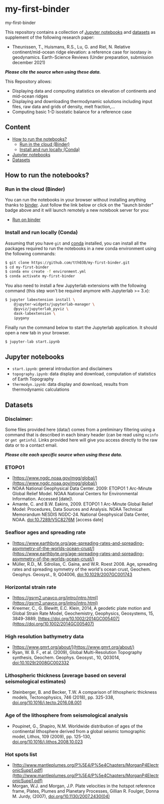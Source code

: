# my-first-binder
my-first-binder

This repository contains a collection of [Jupyter notebooks](#jupyter-notebooks) and [datasets](#datasets) as supplement of the following research paper:

- Theunissen, T., Huismans, R.S., Lu, G. and Riel, N. Relative continent/mid-ocean ridge elevation: a reference case for isostasy in geodynamics. Earth-Science Reviews (Under preparation, submission december 2021)

***Please cite the source when using these data.***

This Repository allows:

- Displaying data and computing statistics on elevation of continents and mid-ocean ridges
- Displaying and downloading thermodynamic solutions including input files, raw data and grids of density, melt fraction,...
- Computing basic 1-D isostatic balance for a reference case

## Content

- [How to run the notebooks?](#how-to-run-the-notebooks)
    - [Run in the cloud (Binder)](#run-in-the-cloud-binder)
    - [Install and run locally (Conda)](#install-and-run-locally-conda)
- [Jupyter notebooks](#jupyter-notebooks)
- [Datasets](#datasets)

## How to run the notebooks?

### Run in the cloud (Binder)

You can run the notebooks in your browser without installing anything thanks to
[binder](https://mybinder.org/). Just follow the link below or click on the
"launch binder" badge above and it will launch remotely a new notebook server
for you:

- [Run on binder](https://mybinder.org/v2/gh/tth030/my-first-binder/main?labpath=start.ipynb)

### Install and run locally (Conda)

Assuming that you have `git` and [conda](https://conda.io/docs/index.html)
installed, you can install all the packages required to run the notebooks in a
new conda environment using the following commands:

```bash
$ git clone https://github.com/tth030/my-first-binder.git
$ cd my-first-binder
$ conda env create -f environment.yml
$ conda activate my-first-binder
```

You also need to install a few Jupyterlab extensions with the following command
(this step won't be required anymore with Jupyterlab >= 3.x):

```bash
$ jupyter labextension install \
    @jupyter-widgets/jupyterlab-manager \
    @pyviz/jupyterlab_pyviz \
    dask-labextension \
    ipygany
```

Finally run the command below to start the Jupyterlab application. It should
open a new tab in your browser.

```bash
$ jupyter-lab start.ipynb
```

## Jupyter notebooks

- `start.ipynb`: general introduction and disclaimers
- `topography.ipynb`: data display and download, computation of statistics of Earth Topography
- `thermodyn.ipynb`: data display and download, results from thermodynamic calculations

## Datasets

### Disclaimer:

Some files provided here (data/) comes from a preliminary filtering using a command that is described in each binary header (can be read using `ncinfo` or `gmt gmtinfo`). Links provided here will give you access directly to the raw data or to a contact email.

***Please cite each specific source when using these data.***

### ETOPO1

- [https://www.ngdc.noaa.gov/mgg/global/](https://www.ngdc.noaa.gov/mgg/global/)
- NOAA National Geophysical Data Center. 2009: ETOPO1 1 Arc-Minute Global Relief Model. NOAA National Centers for Environmental Information. Accessed [date]\
- Amante, C. and B.W. Eakins, 2009. ETOPO1 1 Arc-Minute Global Relief Model: Procedures, Data Sources and Analysis. NOAA Technical Memorandum NESDIS NGDC-24. National Geophysical Data Center, NOAA. [doi:10.7289/V5C8276M](http://dx.doi.org/10.7289/V5C8276M) [access date]

### Seafloor ages and spreading rate

- [https://www.earthbyte.org/age-spreading-rates-and-spreading-asymmetry-of-the-worlds-ocean-crust/](https://www.earthbyte.org/age-spreading-rates-and-spreading-asymmetry-of-the-worlds-ocean-crust/)
- Müller, R.D., M. Sdrolias, C. Gaina, and W.R. Roest 2008. Age, spreading rates and spreading symmetry of the world's ocean crust, Geochem. Geophys. Geosyst., 9, Q04006, [doi:10.1029/2007GC001743](https://doi.org/10.1029/2007GC001743)

### Horizontal strain rate

- [https://gsrm2.unavco.org/intro/intro.html](https://gsrm2.unavco.org/intro/intro.html)
- Kreemer, C., G. Blewitt, E.C. Klein, 2014, A geodetic plate motion and Global Strain Rate Model, Geochemistry, Geophysics, Geosystems, 15, 3849-3889, [https://doi.org/10.1002/2014GC005407](https://doi.org/10.1002/2014GC005407)

### High resolution bathymetry data

- [https://www.gmrt.org/about/](https://www.gmrt.org/about/)
- Ryan, W. B. F., et al. (2009), Global Multi-Resolution Topography synthesis, Geochem. Geophys. Geosyst., 10, Q03014, [doi:10.1029/2008GC002332](https://agupubs.onlinelibrary.wiley.com/doi/full/10.1029/2008GC002332)

### Lithospheric thickness (average based on several seismological estimates)

- Steinberger, B. and Becker, T.W. A comparison of lithospheric thickness models, Tectonophysics, 746 (2018), pp. 325-338, [doi.org/10.1016/j.tecto.2016.08.001](https://www.sciencedirect.com/science/article/pii/S004019511630316X?via%3Dihub)

### Age of the lithosphere from seismological analysis

- Poupinet, G., Shapiro, N.M. Worldwide distribution of ages of the continental lithosphere derived from a global seismic tomographic model, Lithos, 109 (2009), pp. 125-130, [doi.org/10.1016/j.lithos.2008.10.023](https://www.sciencedirect.com/science/article/pii/S0024493708002582?via%3Dihub)

### Hot spots list

- [http://www.mantleplumes.org/P%5E4/P%5e4Chapters/MorganP4ElectronicSupp1.pdf](http://www.mantleplumes.org/P%5E4/P%5e4Chapters/MorganP4ElectronicSupp1.pdf)
- Morgan, W.J. and Morgan, J.P. Plate velocities in the hotspot reference frame, Plates, Plumes and Planetary Processes, Gillian R. Foulger, Donna M. Jurdy, (2007), [doi.org/10.1130/2007.2430(04)](https://pubs.geoscienceworld.org/gsa/books/book/618/chapter/3805271/Plate-velocities-in-the-hotspot-reference-frame)


